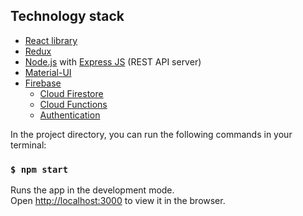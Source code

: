 
## Technology stack
* [React library](https://reactjs.org/)
* [Redux](https://redux.js.org/)
* [Node.js](https://nodejs.org/) with [Express JS](https://expressjs.com/) (REST API server)
* [Material-UI](https://material-ui.com/)
* [Firebase](https://firebase.google.com/)
  * [Cloud Firestore](https://firebase.google.com/products/firestore)
  * [Cloud Functions](https://firebase.google.com/products/functions)
  * [Authentication](https://firebase.google.com/products/auth)

In the project directory, you can run the following commands in your terminal:

### `$ npm start`

Runs the app in the development mode.<br />
Open [http://localhost:3000](http://localhost:3000) to view it in the browser.

